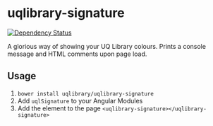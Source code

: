 # uqlibrary-signature

[![Dependency Status](https://david-dm.org/uqlibrary/uqlibrary-signature.svg)](https://david-dm.org/uqlibrary/uqlibrary-signature)

A glorious way of showing your UQ Library colours. Prints a console message and HTML comments upon page load.

## Usage
1. ```bower install uqlibrary/uqlibrary-signature```
2. Add `uqlSignature` to your Angular Modules
3. Add the element to the page ```<uqlibrary-signature></uqlibrary-signature>```
